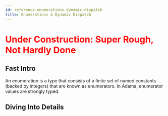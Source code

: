 ```yaml
---
id: reference-enumerations-dynamic-dispatch
title: Enumerations & Dynamic Dispatch
---
```


<h1><font color="red">Under Construction: Super Rough, Not Hardly Done</font></h1>

## Fast Intro

An enumeration is a type that consists of a finite set of named constants (backed by integers) that are known as enumerators. In Adama, enumerator values are strongly typed.

## Diving Into Details
